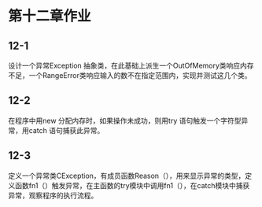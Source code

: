 # 第十二章作业

## 12-1

设计一个异常Exception 抽象类，在此基础上派生一个OutOfMemory类响应内存不足，一个RangeError类响应输入的数不在指定范围内，实现并测试这几个类。

## 12-2

在程序中用new 分配内存时，如果操作未成功，则用try 语句触发一个字符型异常，用catch 语句捕获此异常。

## 12-3

定义一个异常类CException，有成员函数Reason（），用来显示异常的类型，定义函数fn1（）触发异常，在主函数的try模块中调用fn1（），在catch模块中捕获异常，观察程序的执行流程。
